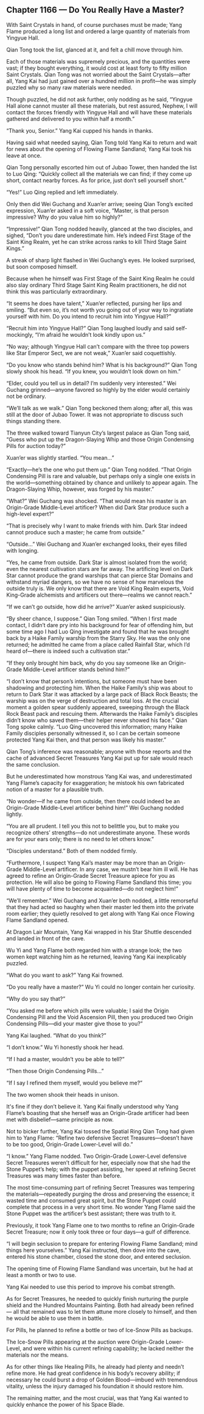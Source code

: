## Chapter 1166 — Do You Really Have a Master?

With Saint Crystals in hand, of course purchases must be made; Yang Flame produced a long list and ordered a large quantity of materials from Yingyue Hall.

Qian Tong took the list, glanced at it, and felt a chill move through him.

Each of those materials was supremely precious, and the quantities were vast; if they bought everything, it would cost at least forty to fifty million Saint Crystals. Qian Tong was not worried about the Saint Crystals—after all, Yang Kai had just gained over a hundred million in profit—he was simply puzzled why so many raw materials were needed.

Though puzzled, he did not ask further, only nodding as he said, “Yingyue Hall alone cannot muster all these materials, but rest assured, Nephew, I will contact the forces friendly with Yingyue Hall and will have these materials gathered and delivered to you within half a month.”

“Thank you, Senior.” Yang Kai cupped his hands in thanks.

Having said what needed saying, Qian Tong told Yang Kai to return and wait for news about the opening of Flowing Flame Sandland; Yang Kai took his leave at once.

Qian Tong personally escorted him out of Jubao Tower, then handed the list to Luo Qing: “Quickly collect all the materials we can find; if they come up short, contact nearby forces. As for price, just don’t sell yourself short.”

“Yes!” Luo Qing replied and left immediately.

Only then did Wei Guchang and Xuan’er arrive; seeing Qian Tong’s excited expression, Xuan’er asked in a soft voice, “Master, is that person impressive? Why do you value him so highly?”

“Impressive!” Qian Tong nodded heavily, glanced at the two disciples, and sighed, “Don’t you dare underestimate him. He’s indeed First Stage of the Saint King Realm, yet he can strike across ranks to kill Third Stage Saint Kings.”

A streak of sharp light flashed in Wei Guchang’s eyes. He looked surprised, but soon composed himself.

Because when he himself was First Stage of the Saint King Realm he could also slay ordinary Third Stage Saint King Realm practitioners, he did not think this was particularly extraordinary.

“It seems he does have talent,” Xuan’er reflected, pursing her lips and smiling. “But even so, it’s not worth you going out of your way to ingratiate yourself with him. Do you intend to recruit him into Yingyue Hall?”

“Recruit him into Yingyue Hall?” Qian Tong laughed loudly and said self-mockingly, “I’m afraid he wouldn’t look kindly upon us.”

“No way; although Yingyue Hall can’t compare with the three top powers like Star Emperor Sect, we are not weak,” Xuan’er said coquettishly.

“Do you know who stands behind him? What is his background?” Qian Tong slowly shook his head. “If you knew, you wouldn’t look down on him.”

“Elder, could you tell us in detail? I’m suddenly very interested.” Wei Guchang grinned—anyone favored so highly by the elder would certainly not be ordinary.

“We’ll talk as we walk.” Qian Tong beckoned them along; after all, this was still at the door of Jubao Tower. It was not appropriate to discuss such things standing there.

The three walked toward Tianyun City’s largest palace as Qian Tong said, “Guess who put up the Dragon-Slaying Whip and those Origin Condensing Pills for auction today?”

Xuan’er was slightly startled. “You mean…”

“Exactly—he’s the one who put them up.” Qian Tong nodded. “That Origin Condensing Pill is rare and valuable, but perhaps only a single one exists in the world—something obtained by chance and unlikely to appear again. The Dragon-Slaying Whip, however, was forged by his master.”

“What?” Wei Guchang was shocked. “That would mean his master is an Origin-Grade Middle-Level artificer? When did Dark Star produce such a high-level expert?”

“That is precisely why I want to make friends with him. Dark Star indeed cannot produce such a master; he came from outside.”

“Outside…” Wei Guchang and Xuan’er exchanged looks, their eyes filled with longing.

“Yes, he came from outside. Dark Star is almost isolated from the world; even the nearest cultivation stars are far away. The artificing level on Dark Star cannot produce the grand warships that can pierce Star Domains and withstand myriad dangers, so we have no sense of how marvelous the outside truly is. We only know that there are Void King Realm experts, Void King-Grade alchemists and artificers out there—realms we cannot reach.”

“If we can’t go outside, how did he arrive?” Xuan’er asked suspiciously.

“By sheer chance, I suppose.” Qian Tong smiled. “When I first made contact, I didn’t dare pry into his background for fear of offending him, but some time ago I had Luo Qing investigate and found that he was brought back by a Haike Family warship from the Starry Sky. He was the only one returned; he admitted he came from a place called Rainfall Star, which I’d heard of—there is indeed such a cultivation star.”

“If they only brought him back, why do you say someone like an Origin-Grade Middle-Level artificer stands behind him?”

“I don’t know that person’s intentions, but someone must have been shadowing and protecting him. When the Haike Family’s ship was about to return to Dark Star it was attacked by a large pack of Black Rock Beasts; the warship was on the verge of destruction and total loss. At the crucial moment a golden spear suddenly appeared, sweeping through the Black Rock Beast pack and rescuing them. Afterwards the Haike Family’s disciples didn’t know who saved them—their helper never showed his face.” Qian Tong spoke calmly. “Luo Qing uncovered this information; many Haike Family disciples personally witnessed it, so I can be certain someone protected Yang Kai then, and that person was likely his master.”

Qian Tong’s inference was reasonable; anyone with those reports and the cache of advanced Secret Treasures Yang Kai put up for sale would reach the same conclusion.

But he underestimated how monstrous Yang Kai was, and underestimated Yang Flame’s capacity for exaggeration; he mistook his own fabricated notion of a master for a plausible truth.

“No wonder—if he came from outside, then there could indeed be an Origin-Grade Middle-Level artificer behind him!” Wei Guchang nodded lightly.

“You are all prudent. I tell you this not to belittle you, but to make you recognize others’ strengths—do not underestimate anyone. These words are for your ears only; there is no need to let others know.”

“Disciples understand.” Both of them nodded firmly.

“Furthermore, I suspect Yang Kai’s master may be more than an Origin-Grade Middle-Level artificer. In any case, we mustn’t bear him ill will. He has agreed to refine an Origin-Grade Secret Treasure apiece for you as protection. He will also be going to Flowing Flame Sandland this time; you will have plenty of time to become acquainted—do not neglect him!”

“We’ll remember.” Wei Guchang and Xuan’er both nodded, a little remorseful that they had acted so haughty when their master led them into the private room earlier; they quietly resolved to get along with Yang Kai once Flowing Flame Sandland opened.

At Dragon Lair Mountain, Yang Kai wrapped in his Star Shuttle descended and landed in front of the cave.

Wu Yi and Yang Flame both regarded him with a strange look; the two women kept watching him as he returned, leaving Yang Kai inexplicably puzzled.

“What do you want to ask?” Yang Kai frowned.

“Do you really have a master?” Wu Yi could no longer contain her curiosity.

“Why do you say that?”

“You asked me before which pills were valuable; I said the Origin Condensing Pill and the Void Ascension Pill, then you produced two Origin Condensing Pills—did your master give those to you?”

Yang Kai laughed. “What do you think?”

“I don’t know.” Wu Yi honestly shook her head.

“If I had a master, wouldn’t you be able to tell?”

“Then those Origin Condensing Pills…”

“If I say I refined them myself, would you believe me?”

The two women shook their heads in unison.

It's fine if they don’t believe it. Yang Kai finally understood why Yang Flame’s boasting that she herself was an Origin-Grade artificer had been met with disbelief—same principle as now.

Not to bicker further, Yang Kai tossed the Spatial Ring Qian Tong had given him to Yang Flame: “Refine two defensive Secret Treasures—doesn’t have to be too good, Origin-Grade Lower-Level will do.”

“I know.” Yang Flame nodded. Two Origin-Grade Lower-Level defensive Secret Treasures weren’t difficult for her, especially now that she had the Stone Puppet’s help; with the puppet assisting, her speed at refining Secret Treasures was many times faster than before.

The most time-consuming part of refining Secret Treasures was tempering the materials—repeatedly purging the dross and preserving the essence; it wasted time and consumed great spirit, but the Stone Puppet could complete that process in a very short time. No wonder Yang Flame said the Stone Puppet was the artificer’s best assistant; there was truth to it.

Previously, it took Yang Flame one to two months to refine an Origin-Grade Secret Treasure; now it only took three or four days—a gulf of difference.

“I will begin seclusion to prepare for entering Flowing Flame Sandland; mind things here yourselves.” Yang Kai instructed, then dove into the cave, entered his stone chamber, closed the stone door, and entered seclusion.

The opening time of Flowing Flame Sandland was uncertain, but he had at least a month or two to use.

Yang Kai needed to use this period to improve his combat strength.

As for Secret Treasures, he needed to quickly finish nurturing the purple shield and the Hundred Mountains Painting. Both had already been refined — all that remained was to let them attune more closely to himself, and then he would be able to use them in battle.

For Pills, he planned to refine a bottle or two of Ice-Snow Pills as backups.

The Ice-Snow Pills appearing at the auction were Origin-Grade Lower-Level, and were within his current refining capability; he lacked neither the materials nor the means.

As for other things like Healing Pills, he already had plenty and needn’t refine more. He had great confidence in his body’s recovery ability; if necessary he could burst a drop of Golden Blood—imbued with tremendous vitality, unless the injury damaged his foundation it should restore him.

The remaining matter, and the most crucial, was that Yang Kai wanted to quickly enhance the power of his Space Blade.